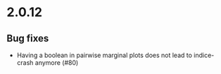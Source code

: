 # 2.0.12

## Bug fixes

* Having a boolean in pairwise marginal plots does not lead to indice-crash anymore (#80)

